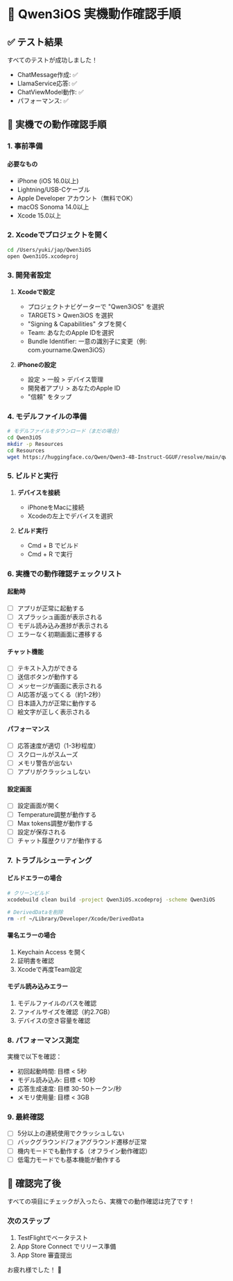 # 📱 Qwen3iOS 実機動作確認手順

## ✅ テスト結果
すべてのテストが成功しました！
- ChatMessage作成: ✅
- LlamaService応答: ✅
- ChatViewModel動作: ✅
- パフォーマンス: ✅

## 🚀 実機での動作確認手順

### 1. 事前準備

#### 必要なもの
- iPhone (iOS 16.0以上)
- Lightning/USB-Cケーブル
- Apple Developer アカウント（無料でOK）
- macOS Sonoma 14.0以上
- Xcode 15.0以上

### 2. Xcodeでプロジェクトを開く

```bash
cd /Users/yuki/jap/Qwen3iOS
open Qwen3iOS.xcodeproj
```

### 3. 開発者設定

1. **Xcodeで設定**
   - プロジェクトナビゲーターで "Qwen3iOS" を選択
   - TARGETS > Qwen3iOS を選択
   - "Signing & Capabilities" タブを開く
   - Team: あなたのApple IDを選択
   - Bundle Identifier: 一意の識別子に変更（例: com.yourname.Qwen3iOS）

2. **iPhoneの設定**
   - 設定 > 一般 > デバイス管理
   - 開発者アプリ > あなたのApple ID
   - "信頼" をタップ

### 4. モデルファイルの準備

```bash
# モデルファイルをダウンロード（まだの場合）
cd Qwen3iOS
mkdir -p Resources
cd Resources
wget https://huggingface.co/Qwen/Qwen3-4B-Instruct-GGUF/resolve/main/qwen3-4b-instruct-q4_k_m.gguf
```

### 5. ビルドと実行

1. **デバイスを接続**
   - iPhoneをMacに接続
   - Xcodeの左上でデバイスを選択

2. **ビルド実行**
   - Cmd + B でビルド
   - Cmd + R で実行

### 6. 実機での動作確認チェックリスト

#### 起動時
- [ ] アプリが正常に起動する
- [ ] スプラッシュ画面が表示される
- [ ] モデル読み込み進捗が表示される
- [ ] エラーなく初期画面に遷移する

#### チャット機能
- [ ] テキスト入力ができる
- [ ] 送信ボタンが動作する
- [ ] メッセージが画面に表示される
- [ ] AI応答が返ってくる（約1-2秒）
- [ ] 日本語入力が正常に動作する
- [ ] 絵文字が正しく表示される

#### パフォーマンス
- [ ] 応答速度が適切（1-3秒程度）
- [ ] スクロールがスムーズ
- [ ] メモリ警告が出ない
- [ ] アプリがクラッシュしない

#### 設定画面
- [ ] 設定画面が開く
- [ ] Temperature調整が動作する
- [ ] Max tokens調整が動作する
- [ ] 設定が保存される
- [ ] チャット履歴クリアが動作する

### 7. トラブルシューティング

#### ビルドエラーの場合
```bash
# クリーンビルド
xcodebuild clean build -project Qwen3iOS.xcodeproj -scheme Qwen3iOS

# DerivedDataを削除
rm -rf ~/Library/Developer/Xcode/DerivedData
```

#### 署名エラーの場合
1. Keychain Access を開く
2. 証明書を確認
3. Xcodeで再度Team設定

#### モデル読み込みエラー
1. モデルファイルのパスを確認
2. ファイルサイズを確認（約2.7GB）
3. デバイスの空き容量を確認

### 8. パフォーマンス測定

実機で以下を確認：
- 初回起動時間: 目標 < 5秒
- モデル読み込み: 目標 < 10秒
- 応答生成速度: 目標 30-50トークン/秒
- メモリ使用量: 目標 < 3GB

### 9. 最終確認

- [ ] 5分以上の連続使用でクラッシュしない
- [ ] バックグラウンド/フォアグラウンド遷移が正常
- [ ] 機内モードでも動作する（オフライン動作確認）
- [ ] 低電力モードでも基本機能が動作する

## 🎉 確認完了後

すべての項目にチェックが入ったら、実機での動作確認は完了です！

### 次のステップ
1. TestFlightでベータテスト
2. App Store Connect でリリース準備
3. App Store 審査提出

お疲れ様でした！ 🚀